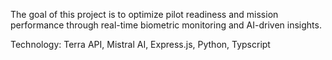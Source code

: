The goal of this project is to optimize pilot readiness and mission performance through real-time biometric monitoring and AI-driven insights.

Technology: Terra API, Mistral AI, Express.js, Python, Typscript